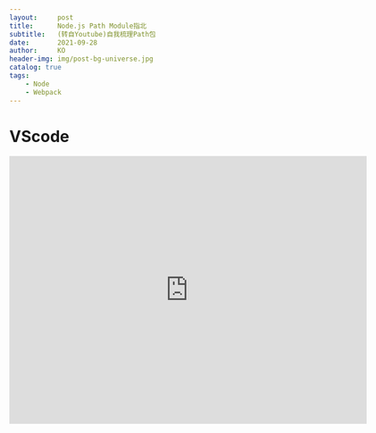 ```yaml
---
layout:     post
title:      Node.js Path Module指北
subtitle:   (转自Youtube)自我梳理Path包
date:       2021-09-28
author:     KO
header-img: img/post-bg-universe.jpg
catalog: true
tags:
    - Node
    - Webpack
---
```


# VScode

<iframe
    width="640"
    height="480"
    src="https://www.youtube.com/watch?v=LVDy9x4Ff2Y"
    frameborder="0"
    allow="autoplay; encrypted-media"
    allowfullscreen
>
</iframe>



